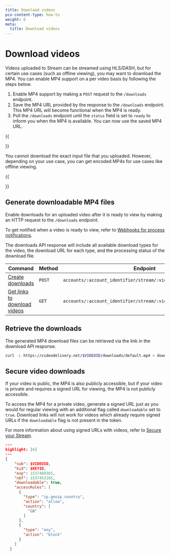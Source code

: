 ```yaml
---
title: Download videos
pcx-content-type: how-to
weight: 6
meta:
  title: Download videos
---
```


# Download videos

Videos uploaded to Stream can be streamed using HLS/DASH, but for certain use cases (such as offline viewing), you may want to download the MP4. You can enable MP4 support on a per video basis by following the steps below.

1. Enable MP4 support by making a `POST` request to the `/downloads` endpoint.
2. Save the MP4 URL provided by the response to the `/downloads` endpoint. This MP4 URL will become functional when the MP4 is ready.
3. Poll the `/downloads` endpoint until the `status` field is set to `ready` to inform you when the MP4 is available. You can now use the saved MP4 URL.

{{<Aside type="note">}}

You cannot download the exact input file that you uploaded. However, depending on your use case, you can get encoded MP4s for use cases like offline viewing.

{{</Aside>}}

## Generate downloadable MP4 files

Enable downloads for an uploaded video after it is ready to view by making an HTTP request to the `/downloads` endpoint.

To get notified when a video is ready to view, refer to [Webhooks for process notifications](/stream/how-to/use-webhooks).

The downloads API response will include all available download types for the video, the download URL for each type, and the processing status of the download file.

<TableWrap>

<table>
  <thead>
  <tr>
   <th><strong>Command</strong>
   </th>
   <th><strong>Method</strong>
   </th>
   <th><strong>Endpoint</strong>
   </th>
  </tr>
  </thead>
  <tbody>
  <tr>
   <td><a href="https://api.cloudflare.com/#stream-mp4-downloads-create-downloads">Create downloads</a>
   </td>
   <td><Code>POST</Code>
   </td>
   <td><Code>accounts/:account_identifier/stream/:video_identifier/downloads</Code>
   </td>
  </tr>
  <tr>
   <td><a href="https://api.cloudflare.com/#stream-mp4-downloads-list-downloads">Get links to download videos</a>
   </td>
   <td><Code>GET</Code>
   </td>
   <td><Code>accounts/:account_identifier/stream/:video_identifier/downloads</Code>
   </td>
  </tr>
  </tbody>
</table>

</TableWrap>

## Retrieve the downloads

The generated MP4 download files can be retrieved via the link in the download API response.

```bash
curl -L https://videodelivery.net/$VIDEOID/downloads/default.mp4 > download.mp4
```

## Secure video downloads

If your video is public, the MP4 is also publicly accessible, but if your video is private and requires a signed URL for viewing, the MP4 is not publicly accessible. 

To access the MP4 for a private video, generate a signed URL just as you would for regular viewing with an additional flag called `downloadable` set to `true`. Download links will not work for videos which already require signed URLs if the `downloadable` flag is not present in the token.

For more information about using signed URLs with videos, refer to [Secure your Stream](/stream/how-to/secure-your-stream).

```json
---
highlight: [6]
---
{
    "sub": $VIDEOID,
    "kid": $KEYID,
    "exp": 1537460365,
    "nbf": 1537453165,
    "downloadable": true,
    "accessRules": [
      {
        "type": "ip.geoip.country",
        "action": "allow",
        "country": [
          "GB"
        ]
      },
      {
        "type": "any",
        "action": "block"
      }
    ]
  }
```
